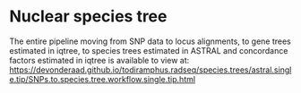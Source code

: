 # Nuclear species tree

The entire pipeline moving from SNP data to locus alignments, to gene trees estimated in iqtree, to species trees estimated in ASTRAL and concordance factors estimated in iqtree is available to view at: https://devonderaad.github.io/todiramphus.radseq/species.trees/astral.single.tip/SNPs.to.species.tree.workflow.single.tip.html
